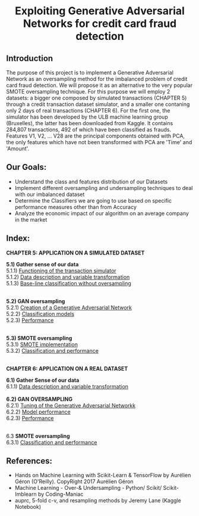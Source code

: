 <h1 align="center"> Exploiting Generative Adversarial Networks for credit card fraud detection </h1>


<h2> Introduction </h2>
The purpose of this project is to implement a Generative Adversarial Network as an oversampling method for the imbalanced problem of credit card fraud detection. We will propose it as an alternative to the very popular SMOTE oversampling technique. For this purpose we will employ 2 datasets: a bigger one composed by simulated transactions (CHAPTER 5) through a credit transaction dataset simulator, and a smaller one contaning only 2 days of  real transactions (CHAPTER 6). For the first one, the simulator has been developed by the ULB machine learning group (Bruxelles), the latter has been downloaded from Kaggle. It contains 284,807 transactions, 492 of which have been classified as frauds.  Features V1, V2, … V28 are the principal components obtained with PCA, the only features which have not been transformed with PCA are 'Time' and 'Amount'.

<h2> Our Goals: </h2>
<ul>
<li> Understand the  class and features distribution of our Datasets </li>
<li> Implement different oversampling and undersampling techniques to deal with our imbalanced dataset</li>
<li> Determine the Classifiers we are going to use based on specific performance measures other than from Accuracy </li>
<li> Analyze the economic impact of our algorithm on an average company in the market</li>
</ul>


<h2> Index: </h2>

**CHAPTER 5: <b>APPLICATION ON A SIMULATED DATASET**  </b><br></b>

**5.1) Gather sense of our data** <br>
5.1.1) [Functioning of the transaction simulator](#da) <br>
5.1.2) [Data description and variable transformation](#da) <br>
5.1.3) [Base-line classification without oversampling](#da) <br> <br> 

**5.2) GAN oversampling** <br>
5.2.1) [Creation of a Generative Adversarial Network](#distributing)<br>
5.2.2) [Classification models](#da)<br>
5.2.3) [Performance](#da)<br><br>

**5.3) SMOTE oversampling**</b><br>
5.3.1) [SMOTE implementation](#da)<br>
5.3.2) [Classification and performance](#da)<br><br>



**CHAPTER 6: <b>APPLICATION ON A REAL DATASET**  </b><br></b>

**6.1) Gather Sense of our data** <br>
6.1.1) [Data description and variable transformation](#da) <br><br>
**6.2) GAN OVERSAMPLING**</b><br>
6.2.1) [ Tuning of the Generative Adversarial Networkk](#da)<br>
6.2.2) [Model performance ](#da)<br>
6.2.3) [Performance](#da)<br><br>

6.3 <b>SMOTE oversampling</b><br>
6.3.1) [Classification and performance](#da)<br>



<h2> References: </h2>
<ul> 
<li>Hands on Machine Learning with Scikit-Learn & TensorFlow by Aurélien Géron (O'Reilly). CopyRight 2017 Aurélien Géron  </li>
<li><a src="https://www.youtube.com/watch?v=DQC_YE3I5ig&t=794s" > Machine Learning - Over-& Undersampling - Python/ Scikit/ Scikit-Imblearn </a>by Coding-Maniac</li>
<li><a src="https://www.kaggle.com/lane203j/auprc-5-fold-c-v-and-resampling-methods"> auprc, 5-fold c-v, and resampling methods
</a> by Jeremy Lane (Kaggle Notebook) </li>
</ul>
